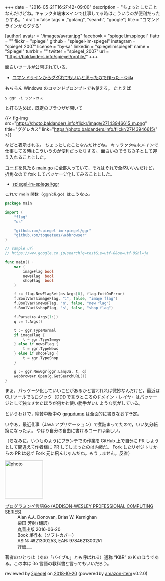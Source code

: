 +++
date = "2016-05-21T16:27:42+09:00"
description = "ちょっとしたことなんだけどね。キャラクタ端末メインで仕事してる時はこういうのが便利だったりする。"
draft = false
tags = ["golang", "search", "google"]
title = "コマンドラインからググる"

[author]
  avatar = "/images/avatar.jpg"
  facebook = "spiegel.im.spiegel"
  flattr = ""
  flickr = "spiegel"
  github = "spiegel-im-spiegel"
  instagram = "spiegel_2007"
  license = "by-sa"
  linkedin = "spiegelimspiegel"
  name = "Spiegel"
  tumblr = ""
  twitter = "spiegel_2007"
  url = "https://baldanders.info/spiegel/profile/"
+++

面白いツールが公開されている。

- [コマンドラインからググれてもいいと思ったので作った - Qiita](http://qiita.com/ieee0824/items/13435fc6de5f22cdb2f4)

もちろん Windows のコマンドプロンプトでも使える。
たとえば

```text
$ ggr -i ググレカス
```

と打ち込めば，既定のブラウザが開いて

{{< fig-img src="https://photo.baldanders.info/flickr/image/27143946615_m.png" title="ググレカス" link="https://photo.baldanders.info/flickr/27143946615/" >}}

などと表示される。
ちょっとしたことなんだけどね。
キャラクタ端末メインで仕事してる時はこういうのが便利だったりする。
面白いのでうちの子として迎え入れることにした。

[コード](https://github.com/ieee0824/ggr)を見たら [main.go](https://github.com/ieee0824/ggr/blob/master/main.go) に全部入っていて，それはそれで全然いいんだけど，折角なので fork してパッケージ化してみることにした。

- [spiegel-im-spiegel/ggr](https://github.com/spiegel-im-spiegel/ggr)

これで main 関数（[ggr/cli.go](https://github.com/spiegel-im-spiegel/ggr/blob/master/ggr/cli.go)）はこうなる。

```go
package main

import (
    "flag"
    "os"

    "github.com/spiegel-im-spiegel/ggr"
    "github.com/toqueteos/webbrowser"
)

// sample url
// https://www.google.co.jp/search?q=test&ie=utf-8&oe=utf-8&hl=ja

func main() {
    var (
        imageFlag bool
        newsFlag  bool
        shopFlag  bool
    )

    f := flag.NewFlagSet(os.Args[0], flag.ExitOnError)
    f.BoolVar(&imageFlag, "i", false, "image flag")
    f.BoolVar(&newsFlag, "n", false, "new flag")
    f.BoolVar(&shopFlag, "s", false, "shop flag")

    f.Parse(os.Args[1:])
    q := f.Args()

    t := ggr.TypeNormal
    if imageFlag {
        t = ggr.TypeImage
    } else if newsFlag {
        t = ggr.TypeNews
    } else if shopFlag {
        t = ggr.TypeShop
    }

    g := ggr.NewGgr(ggr.LangJa, t, q)
    webbrowser.Open(g.GetSearchURL())
}
```

まぁ，パッケージ化していいことがあるかと言われれば微妙なんだけど，最近は CLI ツールでもロジック（DDD で言うところのドメイン・レイヤ）はパッケージとして独立させたほうが何かと使い勝手がいいような気がしている。

というわけで，絶賛中断中の [gpgpdump](https://github.com/spiegel-im-spiegel/gpgpdump) は全面的に書きなおす予定。

いやぁ，最近仕事（Java アプリケーション）で煮詰まってたので，いい気分転換になったよ。
やはり自分の自由に書けるコードは楽しい。

（ちなみに，いつものようにブランチでの作業を GitHub 上で自分に PR しようとして間違えて作者様に PR してしまったのは内緒だ。 Fork したリポジトリからの PR は必ず Fork 元に飛んじゃんだね。もうしません。反省）

<div class="hreview">
  <div class="photo"><a class="item url" href="https://www.amazon.co.jp/%E3%83%97%E3%83%AD%E3%82%B0%E3%83%A9%E3%83%9F%E3%83%B3%E3%82%B0%E8%A8%80%E8%AA%9EGo-ADDISON-WESLEY-PROFESSIONAL-COMPUTING-Donovan/dp/4621300253?SubscriptionId=AKIAJYVUJ3DMTLAECTHA&tag=baldandersinf-22&linkCode=xm2&camp=2025&creative=165953&creativeASIN=4621300253"><img src="https://images-fe.ssl-images-amazon.com/images/I/41meaSLNFfL._SL160_.jpg" width="123" alt="photo"></a></div>
  <dl class="fn">
    <dt><a href="https://www.amazon.co.jp/%E3%83%97%E3%83%AD%E3%82%B0%E3%83%A9%E3%83%9F%E3%83%B3%E3%82%B0%E8%A8%80%E8%AA%9EGo-ADDISON-WESLEY-PROFESSIONAL-COMPUTING-Donovan/dp/4621300253?SubscriptionId=AKIAJYVUJ3DMTLAECTHA&tag=baldandersinf-22&linkCode=xm2&camp=2025&creative=165953&creativeASIN=4621300253">プログラミング言語Go (ADDISON-WESLEY PROFESSIONAL COMPUTING SERIES)</a></dt>
	<dd>Alan A.A. Donovan, Brian W. Kernighan</dd>
	<dd>柴田 芳樹 (翻訳)</dd>
    <dd>丸善出版 2016-06-20</dd>
    <dd>Book 単行本（ソフトカバー）</dd>
    <dd>ASIN: 4621300253, EAN: 9784621300251</dd>
    <dd>評価<abbr class="rating fa-sm" title="5">&nbsp;<i class="fas fa-star"></i>&nbsp;<i class="fas fa-star"></i>&nbsp;<i class="fas fa-star"></i>&nbsp;<i class="fas fa-star"></i>&nbsp;<i class="fas fa-star"></i></abbr></dd>
  </dl>
  <p class="description">著者のひとりは（あの「バイブル」とも呼ばれる）通称 “K&amp;R” の K のほうである。この本は Go 言語の教科書と言ってもいいだろう。</p>
  <p class="powered-by" >reviewed by <a href='#maker' class='reviewer'>Spiegel</a> on <abbr class="dtreviewed" title="2018-10-20">2018-10-20</abbr> (powered by <a href="https://github.com/spiegel-im-spiegel/amazon-item" >amazon-item</a> v0.2.0)</p>
</div>
